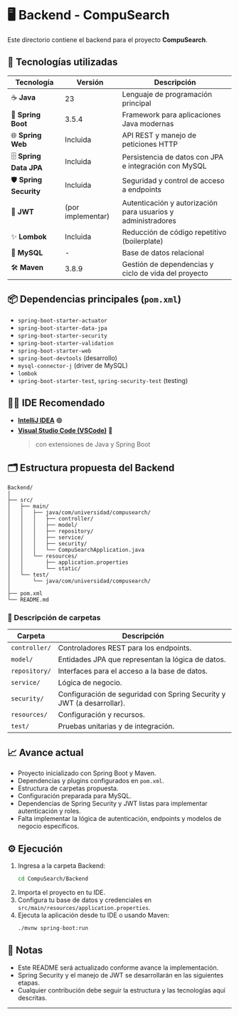 # 🖥️ Backend - CompuSearch

Este directorio contiene el backend para el proyecto **CompuSearch**.

## 🚀 Tecnologías utilizadas

| Tecnología        | Versión    | Descripción                                                            |
|-------------------|------------|------------------------------------------------------------------------|
| ☕ **Java**        | 23         | Lenguaje de programación principal                                     |
| 🌱 **Spring Boot**| 3.5.4      | Framework para aplicaciones Java modernas                              |
| 🌐 **Spring Web** | Incluida   | API REST y manejo de peticiones HTTP                                   |
| 🗄️ **Spring Data JPA** | Incluida   | Persistencia de datos con JPA e integración con MySQL                  |
| 🛡️ **Spring Security** | Incluida   | Seguridad y control de acceso a endpoints                              |
| 🔑 **JWT**        | (por implementar) | Autenticación y autorización para usuarios y administradores       |
| ✨ **Lombok**      | Incluida   | Reducción de código repetitivo (boilerplate)                           |
| 🐬 **MySQL**      | -          | Base de datos relacional                                               |
| 🛠️ **Maven**      | 3.8.9      | Gestión de dependencias y ciclo de vida del proyecto                   |

## 📦 Dependencias principales (`pom.xml`)

- `spring-boot-starter-actuator`
- `spring-boot-starter-data-jpa`
- `spring-boot-starter-security`
- `spring-boot-starter-validation`
- `spring-boot-starter-web`
- `spring-boot-devtools` (desarrollo)
- `mysql-connector-j` (driver de MySQL)
- `lombok`
- `spring-boot-starter-test`, `spring-security-test` (testing)

## 🧑‍💻 IDE Recomendado

- **[IntelliJ IDEA](https://www.jetbrains.com/es-es/idea/download/?section=windows)** 🟢
- **[Visual Studio Code (VSCode)](https://code.visualstudio.com/)** 🔵
  > con extensiones de Java y Spring Boot

## 🗂️ Estructura propuesta del Backend

```
Backend/
│
├── src/
│   ├── main/
│   │   ├── java/com/universidad/compusearch/
│   │   │   ├── controller/
│   │   │   ├── model/
│   │   │   ├── repository/
│   │   │   ├── service/
│   │   │   ├── security/
│   │   │   └── CompuSearchApplication.java
│   │   └── resources/
│   │       ├── application.properties
│   │       └── static/
│   └── test/
│       └── java/com/universidad/compusearch/
│
├── pom.xml
└── README.md
```

### 📁 Descripción de carpetas

| Carpeta              | Descripción                                                                      |
|----------------------|----------------------------------------------------------------------------------|
| `controller/`        | Controladores REST para los endpoints.                                           |
| `model/`             | Entidades JPA que representan la lógica de datos.                                |
| `repository/`        | Interfaces para el acceso a la base de datos.                                    |
| `service/`           | Lógica de negocio.                                                               |
| `security/`          | Configuración de seguridad con Spring Security y JWT (a desarrollar).            |
| `resources/`         | Configuración y recursos.                                                        |
| `test/`              | Pruebas unitarias y de integración.                                              |

## 📈 Avance actual

- Proyecto inicializado con Spring Boot y Maven.
- Dependencias y plugins configurados en `pom.xml`.
- Estructura de carpetas propuesta.
- Configuración preparada para MySQL.
- Dependencias de Spring Security y JWT listas para implementar autenticación y roles.
- Falta implementar la lógica de autenticación, endpoints y modelos de negocio específicos.

## ⚙️ Ejecución

1. Ingresa a la carpeta Backend:
    ```bash
    cd CompuSearch/Backend
    ```
2. Importa el proyecto en tu IDE.
3. Configura tu base de datos y credenciales en `src/main/resources/application.properties`.
4. Ejecuta la aplicación desde tu IDE o usando Maven:
    ```bash
    ./mvnw spring-boot:run
    ```

## 📝 Notas

- Este README será actualizado conforme avance la implementación.
- Spring Security y el manejo de JWT se desarrollarán en las siguientes etapas.
- Cualquier contribución debe seguir la estructura y las tecnologías aquí descritas.

---
